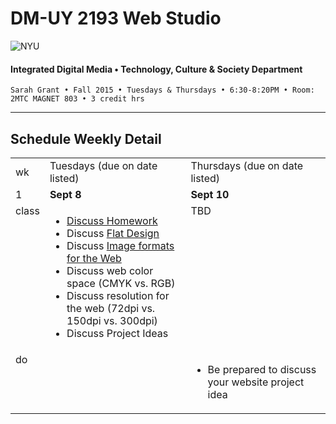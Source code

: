 # DM-UY 2193 Web Studio

![NYU](http://ws2.polishedsolid.com/de/nyu_soe_logo.png)
#### Integrated Digital Media • Technology, Culture & Society Department

    Sarah Grant • Fall 2015 • Tuesdays & Thursdays • 6:30-8:20PM • Room: 2MTC MAGNET 803 • 3 credit hrs

---

## Schedule Weekly Detail

<table>
<tr>
<td>wk</td>
<td>Tuesdays (due on date listed)</td>
<td>Thursdays (due on date listed)</td>
</tr>
<!-- first week -->
<tr>
        <td valign="top" width="4%">1</td>
        <td valign="top" width="48%"><strong>Sept 8</strong></td>
        <td valign="top" width="48%"><strong>Sept 10</strong></td>
    </tr>
 <tr>
        <td valign="top">class</td>
        <td valign="top">
            <ul>
                <li><a href="weekly_detail/ws1fa15_weekly_detail_wk2_sept8.md">Discuss Homework</a></li>
                <li>Discuss <a href="../resources/ws1fa15_ux_resources.md">Flat Design</a></li>
                <li>Discuss <a href="../resources/ws1fa15_ux_resources.md">Image formats for the Web</a></li>
                <li>Discuss web color space (CMYK vs. RGB)</li>
                <li>Discuss resolution for the web (72dpi vs. 150dpi vs. 300dpi)</li>
                <li>Discuss Project Ideas</li>
            </ul>
        </td>
        <td valign="top">TBD</td>
</tr>
<tr>
        <td valign="top">do</td>
        <td valign="top"></td>
        <td valign="top">
            <ul>
                <li>Be prepared to discuss your website project idea</li>
                <!-- <li><a href="../assignments/ws1fa15_learning_logs.md">Learning Log</a> for as many as needed based on your current knowledge and skill level:</li>
                <ul>
                    <li>HTML/CSS</li>
                    <li>HTML5/CSS3</li>
                    <li>git/github</li>
                    <li>Javascript/JQuery</li>
                    <li>The Reponsive Web (Media Queries)</li>
                    <li>Frameworks (Bootstrap and Foundation)</li>
                    <li>CSS Preprocessor: SASS</li>
                </ul> -->
            </ul>
        </td>
</tr>
</table>